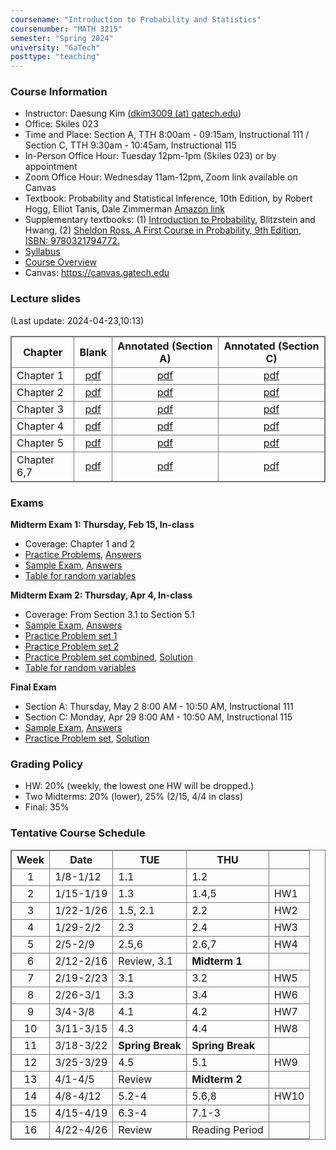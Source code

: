 ```yaml
---
coursename: "Introduction to Probability and Statistics"
coursenumber: "MATH 3215"
semester: "Spring 2024"
university: "GaTech"
posttype: "teaching"
---
```


### Course Information
- Instructor: Daesung Kim ([dkim3009 (at) gatech.edu](mailto:dkim3009@gatech.edu))
- Office: Skiles 023
- Time and Place: Section A, TTH 8:00am - 09:15am, Instructional 111 / Section C, TTH 9:30am - 10:45am, Instructional 115
- In-Person Office Hour: Tuesday 12pm-1pm (Skiles 023) or by appointment
- Zoom Office Hour: Wednesday 11am-12pm, Zoom link available on Canvas
- Textbook: Probability and Statistical Inference, 10th Edition, by Robert Hogg, Elliot Tanis, Dale Zimmerman [Amazon link](https://www.amazon.com/Probability-Statistical-Inference-10th-Robert/dp/013518939X/ref=sr_1_1?crid=39JDK8C3NXWKO&keywords=Probability+and+Statistical+Inference&qid=1683810320&s=books&sprefix=probability+and+statistical+inference%2Cstripbooks%2C67&sr=1-1)
- Supplementary textbooks: 
    (1) [Introduction to Probability](http://probabilitybook.net), Blitzstein and Hwang, 
    (2) [Sheldon Ross, A First Course in Probability, 9th Edition, ISBN: 9780321794772.](https://www.amazon.com/First-Course-Probability-9th/dp/032179477X)
- [Syllabus](syllabus.pdf)
- [Course Overview](m3215-overview.pdf)
- Canvas: https://canvas.gatech.edu

### Lecture slides
(Last update: 2024-04-23,10:13)

| Chapter     | Blank                         | Annotated (Section A)     | Annotated (Section C)     |
| -           | :-:                           | :-:                       | :-:                       |
| Chapter 1   | [pdf](m3215-chap1-blank.pdf)  | [pdf](m3215-chap1-A.pdf)  | [pdf](m3215-chap1-C.pdf)  |
| Chapter 2   | [pdf](m3215-chap2-blank.pdf)  | [pdf](m3215-chap2-A.pdf)  | [pdf](m3215-chap2-C.pdf)  |
| Chapter 3   | [pdf](m3215-chap3-blank.pdf)  | [pdf](m3215-chap3-A.pdf)  | [pdf](m3215-chap3-C.pdf)  |
| Chapter 4   | [pdf](m3215-chap4-blank.pdf)  | [pdf](m3215-chap4-A.pdf)  | [pdf](m3215-chap4-C.pdf)  |
| Chapter 5   | [pdf](m3215-chap5-blank.pdf)  | [pdf](m3215-chap5-A.pdf)  | [pdf](m3215-chap5-C.pdf)  |
| Chapter 6,7 | [pdf](m3215-chap67-blank.pdf) | [pdf](m3215-chap67-A.pdf) | [pdf](m3215-chap67-C.pdf) |

### Exams
**Midterm Exam 1: Thursday, Feb 15, In-class**
- Coverage: Chapter 1 and 2
- [Practice Problems](m3215-exam1-practice.pdf), [Answers](m3215-exam1-practice-ans.pdf)
- [Sample Exam](m3215-exam-1-sm23.pdf), [Answers](m3215-exam-1-sm23-ans.pdf)
- [Table for random variables](m3215-distribution-1.pdf)

**Midterm Exam 2: Thursday, Apr 4, In-class**
- Coverage: From Section 3.1 to Section 5.1 
- [Sample Exam](m3215-exam-2-sm23.pdf), [Answers](m3215-exam-2-sm23-sol.pdf)
- [Practice Problem set 1](m3215-exam2-practice-1.pdf)
- [Practice Problem set 2](m3215-exam2-practice-2.pdf)
- [Practice Problem set combined](m3215-exam2-practice-comb.pdf), [Solution](m3215-exam2-practice-comb-sol.pdf)
- [Table for random variables](m3215-supp-2.pdf)

**Final Exam**
- Section A: Thursday, May 2 8:00 AM - 10:50 AM, Instructional 111
- Section C: Monday, Apr 29 8:00 AM - 10:50 AM, Instructional 115
- [Sample Exam](m3215-exam-3-sm23.pdf), [Answers](m3215-exam-3-sm23-sol.pdf)
- [Practice Problem set](m3215-exam3-practice.pdf), [Solution](m3215-exam3-practice-sol.pdf)

### Grading Policy

- HW: 20% (weekly, the lowest one HW will be dropped.)
- Two Midterms: 20% (lower), 25% (2/15, 4/4 in class)
- Final: 35% 

### Tentative Course Schedule
| Week | Date      | TUE              | THU              |      |
| :-:  | -         | -                | -                | -    |
| 1    | 1/8-1/12  | 1.1              | 1.2              |      |
| 2    | 1/15-1/19 | 1.3              | 1.4,5            | HW1  |
| 3    | 1/22-1/26 | 1.5, 2.1         | 2.2              | HW2  |
| 4    | 1/29-2/2  | 2.3              | 2.4              | HW3  |
| 5    | 2/5-2/9   | 2.5,6            | 2.6,7            | HW4  |
| 6    | 2/12-2/16 | Review, 3.1      | **Midterm 1**    |      |
| 7    | 2/19-2/23 | 3.1              | 3.2              | HW5  |
| 8    | 2/26-3/1  | 3.3              | 3.4              | HW6  |
| 9    | 3/4-3/8   | 4.1              | 4.2              | HW7  |
| 10   | 3/11-3/15 | 4.3              | 4.4              | HW8  |
| 11   | 3/18-3/22 | **Spring Break** | **Spring Break** |      |
| 12   | 3/25-3/29 | 4.5              | 5.1              | HW9  |
| 13   | 4/1-4/5   | Review           | **Midterm 2**    |      |
| 14   | 4/8-4/12  | 5.2-4            | 5.6,8            | HW10 |
| 15   | 4/15-4/19 | 6.3-4            | 7.1-3            |      |
| 16   | 4/22-4/26 | Review           | Reading Period   |      |


<style>
table, th, td {
  border: 1px solid #777;
  border-collapse: collapse;
}
</style>

